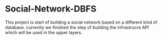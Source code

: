 # Social-Network-DBFS

This project is start of building a social network based on a different kind of database.
currently we finished the step of building the infrastrucre API which will be used in the upper layers.
